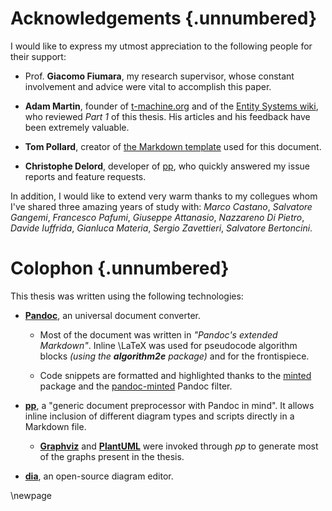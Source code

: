 


# Acknowledgements {.unnumbered}

I would like to express my utmost appreciation to the following people for their support:

* Prof. **Giacomo Fiumara**, my research supervisor, whose constant involvement and advice were vital to accomplish this paper.

* **Adam Martin**, founder of [t-machine.org](http://t-machine.org/) and of the [Entity Systems wiki](http://entity-systems.wikidot.com/), who reviewed *Part 1* of this thesis. His articles and his feedback have been extremely valuable.

* **Tom Pollard**, creator of [the Markdown template](https://github.com/tompollard/phd_thesis_markdown) used for this document.

* **Christophe Delord**, developer of [pp](https://github.com/CDSoft/pp), who quickly answered my issue reports and feature requests.

In addition, I would like to extend very warm thanks to my collegues whom I've shared three amazing years of study with: *Marco Castano*, *Salvatore Gangemi*, *Francesco Pafumi*, *Giuseppe Attanasio*, *Nazzareno Di Pietro*, *Davide Iuffrida*, *Gianluca Materia*, *Sergio Zavettieri*, *Salvatore Bertoncini*.

# Colophon {.unnumbered}

This thesis was written using the following technologies:

* [**Pandoc**](http://pandoc.org/), an universal document converter. 

    * Most of the document was written in *"Pandoc's extended Markdown"*. Inline \LaTeX was used for pseudocode algorithm blocks *(using the **algorithm2e** package)* and for the frontispiece.

    * Code snippets are formatted and highlighted thanks to the [minted](https://github.com/gpoore/minted) package and the [pandoc-minted](https://github.com/nick-ulle/pandoc-minted) Pandoc filter.

* [**pp**](https://github.com/CDSoft/pp), a "generic document preprocessor with Pandoc in mind". It allows inline inclusion of different diagram types and scripts directly in a Markdown file.

    * [**Graphviz**](http://www.graphviz.org) and [**PlantUML**](http://plantuml.com/) were invoked through *pp* to generate most of the graphs present in the thesis.

* [**dia**](http://dia-installer.de/), an open-source diagram editor.



\newpage




